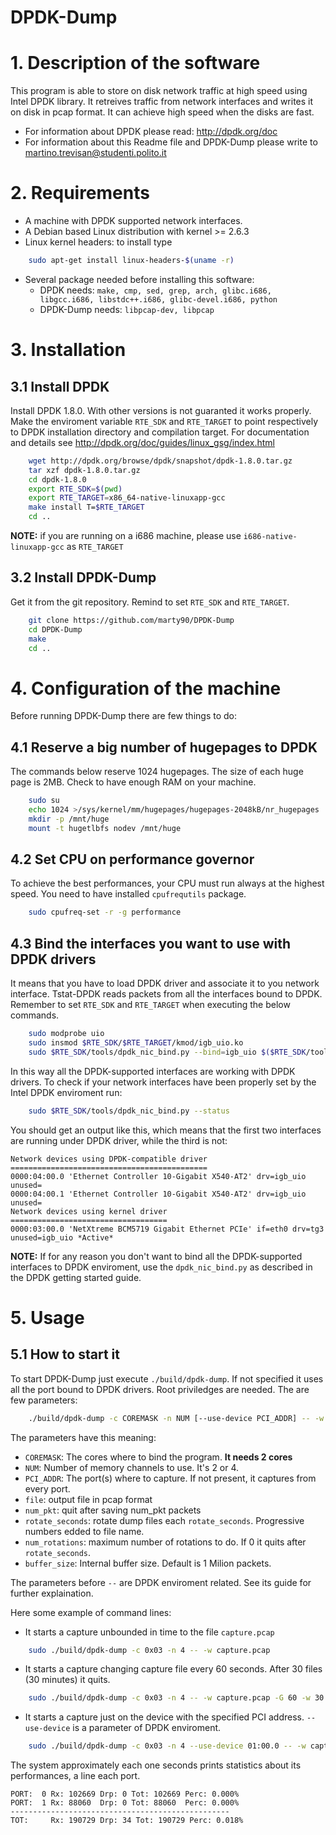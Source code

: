 DPDK-Dump
==========

# 1. Description of the software
This program is able to store on disk network traffic at high speed using Intel DPDK library.
It retreives traffic from network interfaces and writes it on disk in pcap format.
It can achieve high speed when the disks are fast.

* For information about DPDK please read: http://dpdk.org/doc
* For information about this Readme file and DPDK-Dump please write to [martino.trevisan@studenti.polito.it](mailto:martino.trevisan@studenti.polito.it)

# 2. Requirements
* A machine with DPDK supported network interfaces.
* A Debian based Linux distribution with kernel >= 2.6.3
* Linux kernel headers: to install type
```bash
	sudo apt-get install linux-headers-$(uname -r)
```
* Several package needed before installing this software:
  * DPDK needs: `make, cmp, sed, grep, arch, glibc.i686, libgcc.i686, libstdc++.i686, glibc-devel.i686, python`
  * DPDK-Dump needs: `libpcap-dev, libpcap` 

# 3. Installation

## 3.1 Install DPDK
Install DPDK 1.8.0. With other versions is not guaranted it works properly.
Make the enviroment variable `RTE_SDK` and `RTE_TARGET` to point respectively to DPDK installation directory and compilation target.
For documentation and details see http://dpdk.org/doc/guides/linux_gsg/index.html
```bash
	wget http://dpdk.org/browse/dpdk/snapshot/dpdk-1.8.0.tar.gz
	tar xzf dpdk-1.8.0.tar.gz
	cd dpdk-1.8.0
	export RTE_SDK=$(pwd)
	export RTE_TARGET=x86_64-native-linuxapp-gcc
	make install T=$RTE_TARGET
	cd ..
```
**NOTE:** if you are running on a i686 machine, please use `i686-native-linuxapp-gcc` as `RTE_TARGET`

## 3.2 Install DPDK-Dump
Get it from the git repository. Remind to set `RTE_SDK` and `RTE_TARGET`.
```bash
	git clone https://github.com/marty90/DPDK-Dump
	cd DPDK-Dump
	make
	cd ..
```

# 4. Configuration of the machine
Before running DPDK-Dump there are few things to do:

## 4.1 Reserve a big number of hugepages to DPDK
The commands below reserve 1024 hugepages. The size of each huge page is 2MB. Check to have enough RAM on your machine.
```bash
	sudo su
	echo 1024 >/sys/kernel/mm/hugepages/hugepages-2048kB/nr_hugepages
	mkdir -p /mnt/huge
	mount -t hugetlbfs nodev /mnt/huge
```
## 4.2 Set CPU on performance governor
To achieve the best performances, your CPU must run always at the highest speed. You need to have installed `cpufrequtils` package.
```bash
	sudo cpufreq-set -r -g performance
```
## 4.3  Bind the interfaces you want to use with DPDK drivers
It means that you have to load DPDK driver and associate it to you network interface.
Tstat-DPDK reads packets from all the interfaces bound to DPDK.
Remember to set `RTE_SDK` and `RTE_TARGET` when executing the below commands.
```bash
	sudo modprobe uio
	sudo insmod $RTE_SDK/$RTE_TARGET/kmod/igb_uio.ko
	sudo $RTE_SDK/tools/dpdk_nic_bind.py --bind=igb_uio $($RTE_SDK/tools/dpdk_nic_bind.py --status | sed -rn 's,.* if=([^ ]*).*igb_uio *$,\1,p')
```
In this way all the DPDK-supported interfaces are working with DPDK drivers.
To check if your network interfaces have been properly set by the Intel DPDK enviroment run:
```bash
	sudo $RTE_SDK/tools/dpdk_nic_bind.py --status
```
You should get an output like this, which means that the first two interfaces are running under DPDK driver, while the third is not:
```
Network devices using DPDK-compatible driver
============================================
0000:04:00.0 'Ethernet Controller 10-Gigabit X540-AT2' drv=igb_uio unused=
0000:04:00.1 'Ethernet Controller 10-Gigabit X540-AT2' drv=igb_uio unused=
Network devices using kernel driver
===================================
0000:03:00.0 'NetXtreme BCM5719 Gigabit Ethernet PCIe' if=eth0 drv=tg3 unused=igb_uio *Active*
```
**NOTE:** If for any reason you don't want to bind all the DPDK-supported interfaces to DPDK enviroment, use the `dpdk_nic_bind.py` as described in the DPDK getting started guide.

# 5. Usage
## 5.1 How to start it
To start DPDK-Dump just execute `./build/dpdk-dump`. If not specified it uses all the port bound to DPDK drivers.
Root priviledges are needed.
The are few parameters:
```bash
	./build/dpdk-dump -c COREMASK -n NUM [--use-device PCI_ADDR] -- -w file [-c num_pkt] [-G rotate_seconds] [-W num_rotations] [-B buffer_size]
```
The parameters have this meaning:
* `COREMASK`: The cores where to bind the program. **It needs 2 cores**
* `NUM`: Number of memory channels to use. It's 2 or 4.
* `PCI_ADDR`: The port(s) where to capture. If not present, it captures from every port.
* `file`: output file in pcap format
* `num_pkt`: quit after saving num_pkt packets
* `rotate_seconds`: rotate dump files each `rotate_seconds`. Progressive numbers edded to file name.
* `num_rotations`: maximum number of rotations to do. If 0 it quits after `rotate_seconds`.
* `buffer_size`: Internal buffer size. Default is 1 Milion packets.

The parameters before `--` are DPDK enviroment related. See its guide for further explaination.

Here some example of command lines:

* It starts a capture unbounded in time to the file `capture.pcap`
```bash
	sudo ./build/dpdk-dump -c 0x03 -n 4 -- -w capture.pcap
```

* It starts a capture changing capture file every 60 seconds. After 30 files (30 minutes) it quits.
```bash
	sudo ./build/dpdk-dump -c 0x03 -n 4 -- -w capture.pcap -G 60 -w 30
```

* It starts a capture just on the device with the specified PCI address. `--use-device` is a parameter of DPDK enviroment.
```bash
	sudo ./build/dpdk-dump -c 0x03 -n 4 --use-device 01:00.0 -- -w capture.pcap
```

The system approximately each one seconds prints statistics about its performances, a line each port.
```
PORT:  0 Rx: 102669 Drp: 0 Tot: 102669 Perc: 0.000%
PORT:  1 Rx: 88060  Drp: 0 Tot: 88060  Perc: 0.000%
-------------------------------------------------
TOT:     Rx: 190729 Drp: 34 Tot: 190729 Perc: 0.018%
```
